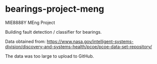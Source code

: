 # bearings-project-meng
MIE8888Y MEng Project

Building fault detection / classifier for bearings.

Data obtained from: https://www.nasa.gov/intelligent-systems-division/discovery-and-systems-health/pcoe/pcoe-data-set-repository/

The data was too large to upload to GitHub.